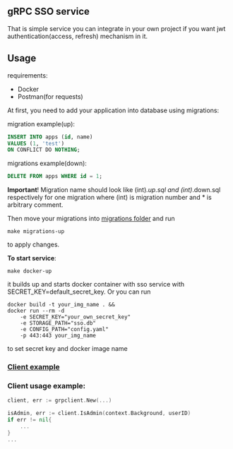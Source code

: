 ## gRPC SSO service

That is simple service you can integrate in your
own project if you want jwt authentication(access, refresh)
mechanism in it.


## Usage

requirements:
- Docker
- Postman(for requests)

At first, you need to add your application into database using migrations:

migration example(up):
```sql
INSERT INTO apps (id, name)
VALUES (1, 'test')
ON CONFLICT DO NOTHING;
```

migrations example(down):
```sql
DELETE FROM apps WHERE id = 1;
```

**Important**! Migration name should look like
(int)*.up.sql and (int)*.down.sql respectively for one migration
where (int) is migration number and * is arbitrary comment.

Then move your migrations into [migrations folder](/internal/storage/migrations/)
and run

```shell
make migrations-up
```

to apply changes.

**To start service**:

```shell
make docker-up
```

it builds up and starts docker container with sso service with SECRET_KEY=default_secret_key.
Or you can run
```shell
docker build -t your_img_name . &&
docker run --rm -d 
	-e SECRET_KEY="your_own_secret_key" 
	-e STORAGE_PATH="sso.db" 
	-e CONFIG_PATH="config.yaml" 
	-p 443:443 your_img_name
```
to set secret key and docker image name

### [Client example](/pkg/client/sso/grpc-client.go)
### Client usage example:

```go
client, err := grpclient.New(...)

isAdmin, err := client.IsAdmin(context.Background, userID)
if err != nil{
    ...
}
...

```
